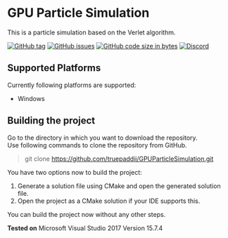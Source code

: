 # GPU Particle Simulation

This is a particle simulation based on the Verlet algorithm.

[![GitHub tag][shield_release]](https://github.com/truepaddii/GPUParticleSimulation/releases)
[![GitHub issues][shield_issue]](https://github.com/truepaddii/GPUParticleSimulation/issues)
[![GitHub code size in bytes][shield_size]](https://github.com/truepaddii/GPUParticleSimulation)
[![Discord][shield_discord]](http://discord.gg/8wX5svG/)

## Supported Platforms

Currently following platforms are supported:

* Windows

## Building the project

Go to the directory in which you want to download the repository.</br>
Use following commands to clone the repository from GitHub.

> git clone https://github.com/truepaddii/GPUParticleSimulation.git

You have two options now to build the project:

1. Generate a solution file using CMake and open the generated solution file.
2. Open the project as a CMake solution if your IDE supports this.

You can build the project now without any other steps.

**Tested on** Microsoft Visual Studio 2017 Version 15.7.4

[shield_release]: https://img.shields.io/github/release/truepaddii/GPUParticleSimulation.svg
[shield_issue]: https://img.shields.io/github/issues/truepaddii/GPUParticleSimulation.svg
[shield_size]: https://img.shields.io/github/languages/code-size/truepaddii/GPUParticleSimulation.svg
[shield_discord]: https://img.shields.io/discord/445227628983615488.svg
